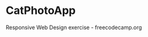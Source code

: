 # CatPhotoApp
Responsive Web Design exercise - freecodecamp.org

<a href="https://www.freecatphotoapp.com/">
  <img ![image]https://user-images.githubusercontent.com/54859866/202546740-d7e0d3ba-f9bb-41d9-9f5b-c5f78304f9d3.png>
</a>
